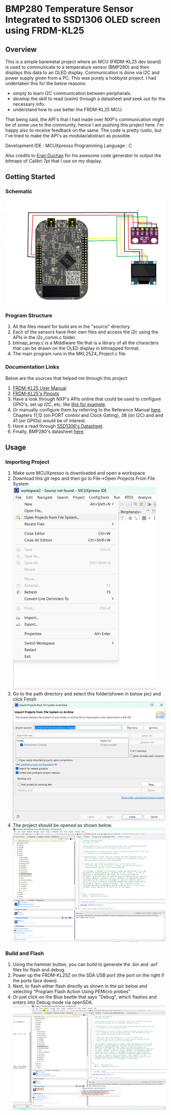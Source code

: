 # BMP280 Temperature Sensor Integrated to SSD1306 OLED screen using FRDM-KL25

## Overview
This is a simple baremetal project where an MCU (FRDM-KL25 dev board) is used to communicate to a temperature sensor (BMP280) and then displays this data to an OLED display. Communication is done via I2C and power supply given from a PC.
This was purely a hobbyist project. I had undertaken this for the below reasons:
- simply to learn I2C communication between peripherals.
- develop the skill to read (swim) through a datasheet and seek out for the necessary info.
- understand how to use better the FRDM-KL25 MCU.

That being said, the API's that I had made over NXP's communication might be of some use to the community, hence I am pushing this project here. I'm happy also to receive feedback on the same. The code is pretty rustic, but I've tried to make the API's as modular/abstract as possible.

Development IDE : MCUXpresso
Programming Language : C

Also credits to [Eran Duchan](http://www.eran.io/the-dot-factory-an-lcd-font-and-image-generator/) for his awesome code generator to output the bitmaps of Calibri 7pt that I use on my display.

## Getting Started

### Schematic
![Simple wiring schematic of project](/assets/images/schematic.png)

### Program Structure
1. All the files meant for build are in the "source" directory.
2. Each of the sensors have their own files and access the i2c using the APIs in the i2c_comm.c folder.
3. bitmap_array.c is a Middlware file that is a library of all the characters that can be drawn on the OLED display in bitmapped format.
4. The main program runs in the MKL25Z4_Project.c file.

### Documentation Links
Below are the sources that helped me through this project

1. [FRDM-KL25 User Manual](https://www.mouser.com/pdfdocs/FRDM-KL25Z.pdf)
2. [FRDM-KL25's Pinouts](https://www.openhacks.com/uploadsproductos/frdm-kl25z_pinouts__rev_1.0_.pdf)
3. Have a look through NXP's APIs online that could be used to configure GPIO's, set up I2C, etc, like [this for example](https://mcuxpresso.nxp.com/api_doc/dev/116/group__i2c.html).
4. Or manually configure them by referring to the Reference Manual [here](https://spivey.oriel.ox.ac.uk/dswiki/images-digisys/5/56/KL25-refman.pdf). Chapters 11,12 (on PORT control and Clock Gating), 38 (on I2C) and and 41 (on GPIOs) would be of interest.
5. Have a read through [SSD1306's Datasheet](https://cdn-shop.adafruit.com/datasheets/SSD1306.pdf).
6. Finally, BMP280's datasheet [here](https://cdn-shop.adafruit.com/datasheets/BST-BMP280-DS001-11.pdf).

## Usage

### Importing Project
1. Make sure MCUXpresso is downloaded and open a workspace
2. Download this git repo and then go to File->Open Projects From File System
![Pic1](/assets/images/MCUXpresso-Img1.png)
3. Go to the path directory and select this folder(shown in below pic) and click Finish
![Pic2](/assets/images/MCUXpresso-Img2.png)
4. The project should be opened as shown below. 
![Pic3](/assets/images/MCUXpresso-Img3.png)

### Build and Flash
1. Using the hammer button, you can build to generate the .bin and .axf files for flash and debug.
2. Power up the FRDM-KL25Z on the SDA USB port (the port on the right if the ports face down).
3. Next, to flash either flash directly as shown in the pic below and selecting "Program Flash Action Using PEMicro probes"
4. Or just click on the Blue beetle that says "Debug", which flashes and enters into Debug mode via openSDA.
![pic4](assets/images/build.png)